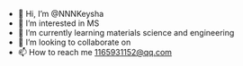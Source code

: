 - 👋 Hi, I’m @NNNKeysha
- 👀 I’m interested in MS 
- 🌱 I’m currently learning  materials science and engineering
- 💞️ I’m looking to collaborate on 
- 📫 How to reach me 1165931152@qq.com

<!---
NNNKeysha/NNNKeysha is a ✨ special ✨ repository because its `README.md` (this file) appears on your GitHub profile.
You can click the Preview link to take a look at your changes.
--->
